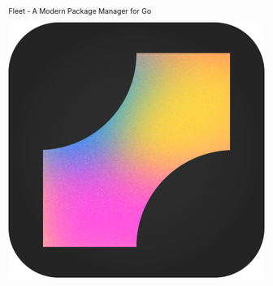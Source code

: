 
<div  display="flex" align-items="center">
Fleet - A Modern Package Manager for Go

![Fleet](Fleet(4).png)
</div>